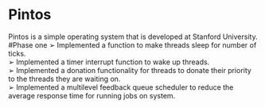 # Pintos
Pintos is a simple operating system that is developed at Stanford University.
#Phase one
➢ Implemented a function to make threads sleep for number of ticks.\
➢ Implemented a timer interrupt function to wake up threads.\
➢ Implemented a donation functionality for threads to donate their priority to the threads they are waiting on.\
➢ Implemented a multilevel feedback queue scheduler to reduce the average response time for running jobs on system.
